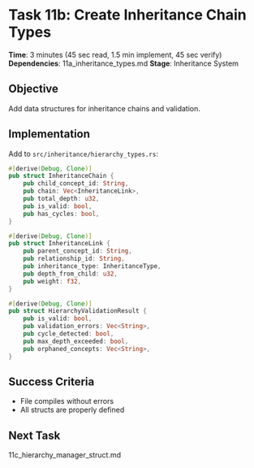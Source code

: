 # Task 11b: Create Inheritance Chain Types

**Time**: 3 minutes (45 sec read, 1.5 min implement, 45 sec verify)
**Dependencies**: 11a_inheritance_types.md
**Stage**: Inheritance System

## Objective
Add data structures for inheritance chains and validation.

## Implementation
Add to `src/inheritance/hierarchy_types.rs`:

```rust
#[derive(Debug, Clone)]
pub struct InheritanceChain {
    pub child_concept_id: String,
    pub chain: Vec<InheritanceLink>,
    pub total_depth: u32,
    pub is_valid: bool,
    pub has_cycles: bool,
}

#[derive(Debug, Clone)]
pub struct InheritanceLink {
    pub parent_concept_id: String,
    pub relationship_id: String,
    pub inheritance_type: InheritanceType,
    pub depth_from_child: u32,
    pub weight: f32,
}

#[derive(Debug, Clone)]
pub struct HierarchyValidationResult {
    pub is_valid: bool,
    pub validation_errors: Vec<String>,
    pub cycle_detected: bool,
    pub max_depth_exceeded: bool,
    pub orphaned_concepts: Vec<String>,
}
```

## Success Criteria
- File compiles without errors
- All structs are properly defined

## Next Task
11c_hierarchy_manager_struct.md
